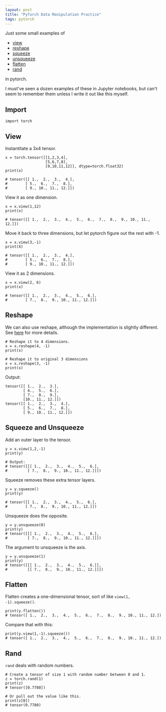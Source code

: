 ```yaml
---
layout: post
title: "PyTorch Data Manipulation Practice"
tags: pytorch
---
```


Just some small examples of

* [view](#view)
* [reshape](#reshape)
* [squeeze](#squeeze-and-unsqueeze)
* [unsqueeze](#squeeze-and-unsqueeze)
* [flatten](#flatten)
* [rand](#rand)

in pytorch. 

I must've seen a dozen examples of these in Jupyter notebooks, but can't seem to remember them unless I write it out like this myself.

## Import

```
import torch
```

## View

Instantitate a 3x4 tensor.

```
x = torch.tensor([[1,2,3,4],
                  [5,6,7,8],
                  [9,10,11,12]], dtype=torch.float32)
print(x)

# tensor([[ 1.,  2.,  3.,  4.],
#        [ 5.,  6.,  7.,  8.],
#        [ 9., 10., 11., 12.]])
```

View it as one dimension.

```
x = x.view(1,12)
print(x)

# tensor([[ 1.,  2.,  3.,  4.,  5.,  6.,  7.,  8.,  9., 10., 11., 12.]])
```

Move it back to three dimensions, but let pytorch figure out the rest with -1.

```
x = x.view(3,-1)
print(X)

# tensor([[ 1.,  2.,  3.,  4.],
#        [ 5.,  6.,  7.,  8.],
#        [ 9., 10., 11., 12.]])
```

View it as 2 dimensions.

```
x = x.view(2, 6)
print(x)

# tensor([[ 1.,  2.,  3.,  4.,  5.,  6.],
#        [ 7.,  8.,  9., 10., 11., 12.]])
```

## Reshape

We can also use reshape, although the implementation is slightly different. See [here](https://stackoverflow.com/questions/49643225/whats-the-difference-between-reshape-and-view-in-pytorch) for more details.

```
# Reshape it to 4 dimensions. 
x = x.reshape(4, -1)
print(x)

# Reshape it to original 3 dimensions
x = x.reshape(3, -1)
print(x)
```

Output:

```
tensor([[ 1.,  2.,  3.],
        [ 4.,  5.,  6.],
        [ 7.,  8.,  9.],
        [10., 11., 12.]])
tensor([[ 1.,  2.,  3.,  4.],
        [ 5.,  6.,  7.,  8.],
        [ 9., 10., 11., 12.]])
```

## Squeeze and Unsqueeze

Add an outer layer to the tensor.

```
y = x.view(1,2,-1)
print(y)

# Output:
# tensor([[[ 1.,  2.,  3.,  4.,  5.,  6.],
#         [ 7.,  8.,  9., 10., 11., 12.]]])
```

Squeeze removes these extra tensor layers.

```
y = y.squeeze()
print(y)

# tensor([[ 1.,  2.,  3.,  4.,  5.,  6.],
#        [ 7.,  8.,  9., 10., 11., 12.]])
```        
Unsqueeze does the opposite.

```
y = y.unsqueeze(0)
print(y)
# tensor([[[ 1.,  2.,  3.,  4.,  5.,  6.],
#         [ 7.,  8.,  9., 10., 11., 12.]]])
```

The argument to unsqueeze is the axis.

```
y = y.unsqueeze(1)
print(y)
# tensor([[[ 1.,  2.,  3.,  4.,  5.,  6.]],
#         [[ 7.,  8.,  9., 10., 11., 12.]]])
```

## Flatten

Flatten creates a one-dimensional tensor, sort of like `view(1, -1).squeeze()`.

```
print(y.flatten())
# tensor([ 1.,  2.,  3.,  4.,  5.,  6.,  7.,  8.,  9., 10., 11., 12.])
```

Compare that with this:

```
print(y.view(1,-1).squeeze())
# tensor([ 1.,  2.,  3.,  4.,  5.,  6.,  7.,  8.,  9., 10., 11., 12.])
```

## Rand

`rand` deals with random numbers.

```
# Create a tensor of size 1 with random number between 0 and 1.
z = torch.rand(1)
print(z)
# tensor([0.7780])

# Or pull out the value like this.
print(z[0])
# tensor(0.7780)
```
